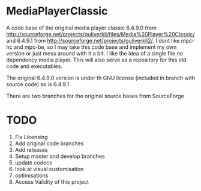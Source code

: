 MediaPlayerClassic
==================

A code base of the original media player classic 6.4.9.0 from 
  http://sourceforge.net/projects/guliverkli/files/Media%20Player%20Classic/ 
and 6.4.9.1 from 
  http://sourceforge.net/projects/guliverkli2/. 
I dont like mpc-hc and mpc-be, so I may take this code base and implement my own version or just mess around with it a bit. 
I like the idea of a single file no dependency media player. 
This will also serve as a repository for this old code and executables.

The original 6.4.9.0 version is under th GNU license (included in branch with source code)
so is 6.4.9.1

There are two branches for the original source bases from SourceForge

TODO
====

  1. Fix Licensing
  2. Add original code branches
  3. Add releases
  4. Setup master and develop branches
  5. update codecs
  6. look at visual customisation
  7. optimisations
  8. Access Validity of this project
